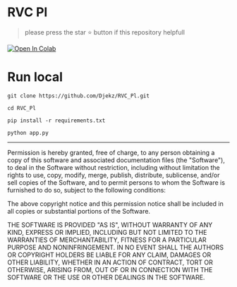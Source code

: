 # RVC Pl

>please press the star ⭐ button if this repository helpfull




[![Open In Colab](https://colab.research.google.com/assets/colab-badge.svg)](https://colab.research.google.com/github/Blane187/RVC_Pl/blob/main/RVC_Pl.ipynb)





# Run local

```
git clone https://github.com/Djekz/RVC_Pl.git
```

```
cd RVC_Pl
```
```
pip install -r requirements.txt
```

```
python app.py
```



-------------------------------------------------------------------------------------------------------------------------------------------------------------------------------------------



Permission is hereby granted, free of charge, to any person obtaining a copy
of this software and associated documentation files (the "Software"), to deal
in the Software without restriction, including without limitation the rights
to use, copy, modify, merge, publish, distribute, sublicense, and/or sell
copies of the Software, and to permit persons to whom the Software is
furnished to do so, subject to the following conditions:

The above copyright notice and this permission notice shall be included in all
copies or substantial portions of the Software.

THE SOFTWARE IS PROVIDED "AS IS", WITHOUT WARRANTY OF ANY KIND, EXPRESS OR
IMPLIED, INCLUDING BUT NOT LIMITED TO THE WARRANTIES OF MERCHANTABILITY,
FITNESS FOR A PARTICULAR PURPOSE AND NONINFRINGEMENT. IN NO EVENT SHALL THE
AUTHORS OR COPYRIGHT HOLDERS BE LIABLE FOR ANY CLAIM, DAMAGES OR OTHER
LIABILITY, WHETHER IN AN ACTION OF CONTRACT, TORT OR OTHERWISE, ARISING FROM,
OUT OF OR IN CONNECTION WITH THE SOFTWARE OR THE USE OR OTHER DEALINGS IN THE
SOFTWARE.

